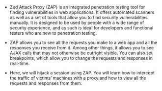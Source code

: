 - Zed Attack Proxy (ZAP) is an integrated penetration testing tool for finding vulnerabilities in web applications. It offers automated scanners as well as a set of tools that allow you to find security vulnerabilities manually. It is designed to be used by people with a wide range of security experience, and as such is ideal for developers and functional testers who are new to penetration testing.

- ZAP allows you to see all the requests you make to a web app and all the responses you receive from it. Among other things, it allows you to see AJAX calls that may not otherwise be outright visible. You can also set breakpoints, which allow you to change the requests and responses in real-time.

- Here, we will hijack a session using ZAP. You will learn how to intercept the traffic of victims’ machines with a proxy and how to view all the requests and responses from them.